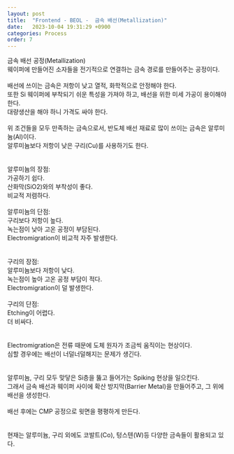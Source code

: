 ```yaml
---
layout: post
title:  "Frontend - BEOL -  금속 배선(Metallization)"
date:   2023-10-04 19:31:29 +0900
categories: Process
order: 7
---
```


금속 배선 공정(Metallization)<br>
웨이퍼에 만들어진 소자들을 전기적으로 연결하는 금속 경로를 만들어주는 공정이다.<br>
<br>
배선에 쓰이는 금속은 저항이 낮고 열적, 화학적으로 안정해야 한다.<br>
또한 Si 웨이퍼에 부착되기 쉬운 특성을 가져야 하고, 배선을 위한 미세 가공이 용이해야 한다.<br>
대량생산을 해야 하니 가격도 싸야 한다.<br>
<br>
위 조건들을 모두 만족하는 금속으로서, 반도체 배선 재료로 많이 쓰이는 금속은 알루미늄(Al)이다.<br>
알루미늄보다 저항이 낮은 구리(Cu)를 사용하기도 한다.<br>
<br>
<br>
알루미늄의 장점:<br>
가공하기 쉽다.<br>
산화막(SiO2)와의 부착성이 좋다.<br>
비교적 저렴하다.<br>
<br>
알루미늄의 단점:<br>
구리보다 저항이 높다.<br>
녹는점이 낮아 고온 공정이 부담된다.<br>
Electromigration이 비교적 자주 발생한다.<br>
<br>
<br>
구리의 장점:<br>
알루미늄보다 저항이 낮다.<br>
녹는점이 높아 고온 공정 부담이 적다.<br>
Electromigration이 덜 발생한다.<br>
<br>
구리의 단점:<br>
Etching이 어렵다.<br>
더 비싸다.<br>
<br>
<br>
Electromigration은 전류 때문에 도체 원자가 조금씩 움직이는 현상이다.<br>
심할 경우에는 배선이 너덜너덜해지는 문제가 생긴다.<br>
<br>
<br>
알루미늄, 구리 모두 맞닿은 Si층을 뚫고 들어가는 Spiking 현상을 일으킨다.<br>
그래서 금속 배선과 웨이퍼 사이에 확산 방지막(Barrier Metal)을 만들어주고, 그 위에 배선을 생성한다.<br>
<br>
배선 후에는 CMP 공정으로 윗면을 평평하게 만든다.<br>
<br>
<br>
현재는 알루미늄, 구리 외에도 코발트(Co), 텅스텐(W)등 다양한 금속들이 활용되고 있다.<br>